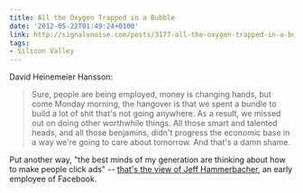 ```yaml
---
title: All the Oxygen Trapped in a Bubble
date: '2012-05-22T01:49:24+0100'
link: http://signalvnoise.com/posts/3177-all-the-oxygen-trapped-in-a-bubble
tags:
- Silicon Valley
---
```

David Heinemeier Hansson:

> Sure, people are being employed, money is changing hands, but come Monday morning, the hangover is that we spent a bundle to build a lot of shit that's not going anywhere. As a result, we missed out on doing other worthwhile things. All those smart and talented heads, and all those benjamins, didn't progress the economic base in a way we're going to care about tomorrow. And that's a damn shame.

Put another way, "the best minds of my generation are thinking about how to make people click ads" -- [that's the view of Jeff Hammerbacher][1], an early employee of Facebook.

[1]: http://www.businessweek.com/magazine/content/11_17/b4225060960537.htm
